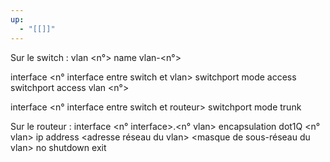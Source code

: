 ```yaml
---
up:
  - "[[]]"
---
```

Sur le switch :
vlan <n°>
name vlan-<n°>

interface <n° interface entre switch et vlan>
switchport mode access
switchport access vlan <n°>

interface <n° interface entre switch et routeur>
switchport mode trunk

Sur le routeur :
interface <n° interface>.<n° vlan>
encapsulation dot1Q <n° vlan>
ip address <adresse réseau du vlan> <masque de sous-réseau du vlan>
no shutdown
exit
